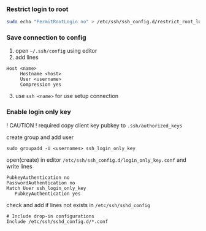### Restrict login to root
```sh
sudo echo "PermitRootLogin no" > /etc/ssh/ssh_config.d/restrict_root_login.conf
```


### Save connection to config

1. open `~/.ssh/config` using editor
2. add lines
```config
Host <name>
     Hostname <host>
     User <username>
     Compression yes
```
 3. use `ssh <name>` for use setup connection


### Enable login only key
! CAUTION
! required copy client key pubkey to `.ssh/authorized_keys`

create group and add user
```ssh
sudo groupadd -U <usernames> ssh_login_only_key
```

open(create) in editor `/etc/ssh/ssh_config.d/login_only_key.conf`
and write lines
```config
PubkeyAuthentication no
PasswordAuthentication no
Match User ssh_login_only_key
   PubkeyAuthentication yes
```

check and add if lines not exists in `/etc/ssh/sshd_config`
```
# Include drop-in configurations
Include /etc/ssh/sshd_config.d/*.conf
```
